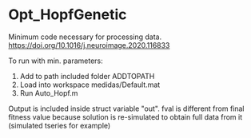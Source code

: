 # Opt_HopfGenetic
Minimum code necessary for processing data.  https://doi.org/10.1016/j.neuroimage.2020.116833

To run with min. parameters: 
1) Add to path included folder ADDTOPATH
2) Load into workspace medidas/Default.mat
3) Run Auto_Hopf.m


Output is included inside struct variable "out".
fval is different from final fitness value because solution is re-simulated to obtain full data from it (simulated tseries for example)


